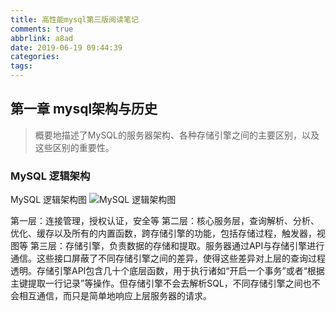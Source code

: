 ```yaml
---
title: 高性能mysql第三版阅读笔记
comments: true
abbrlink: a8ad
date: 2019-06-19 09:44:39
categories:
tags:
---
```


## 第一章 mysql架构与历史

> 概要地描述了MySQL的服务器架构、各种存储引擎之间的主要区别，以及这些区别的重要性。

### MySQL 逻辑架构

MySQL 逻辑架构图
![MySQL 逻辑架构图](https://wx3.sinaimg.cn/mw690/733866e8ly1g4a2yb8gsdj20cq0ds0w6.jpg)

第一层：连接管理，授权认证，安全等
第二层：核心服务层，查询解析、分析、优化、缓存以及所有的内置函数，跨存储引擎的功能，包括存储过程，触发器，视图等
第三层：存储引擎，负责数据的存储和提取。服务器通过API与存储引擎进行通信。这些接口屏蔽了不同存储引擎之间的差异，使得这些差异对上层的查询过程透明。存储引擎API包含几十个底层函数，用于执行诸如“开启一个事务”或者“根据主键提取一行记录”等操作。但存储引擎不会去解析SQL，不同存储引擎之间也不会相互通信，而只是简单地响应上层服务器的请求。
